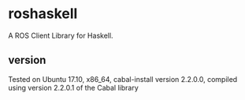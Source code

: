 # roshaskell
A ROS Client Library for Haskell.

## version
Tested on
Ubuntu 17.10,
x86_64,
cabal-install version 2.2.0.0,
compiled using version 2.2.0.1 of the Cabal library
